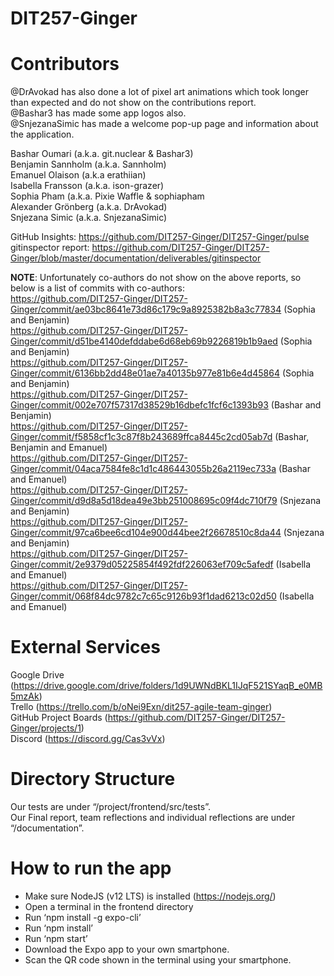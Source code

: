 # DIT257-Ginger
# Contributors

@DrAvokad has also done a lot of pixel art animations which took longer than expected and do not show on the contributions report.  
@Bashar3 has made some app logos also.  
@SnjezanaSimic has made a welcome pop-up page and information about the application.

Bashar Oumari (a.k.a. git.nuclear & Bashar3)  
Benjamin Sannholm (a.k.a. Sannholm)  
Emanuel Olaison (a.k.a erathiian)  
Isabella Fransson (a.k.a. ison-grazer)  
Sophia Pham (a.k.a. Pixie Waffle & sophiapham  
Alexander Grönberg (a.k.a. DrAvokad)  
Snjezana Simic (a.k.a. SnjezanaSimic)

GitHub Insights: https://github.com/DIT257-Ginger/DIT257-Ginger/pulse  
gitinspector report: https://github.com/DIT257-Ginger/DIT257-Ginger/blob/master/documentation/deliverables/gitinspector

**NOTE**: Unfortunately co-authors do not show on the above reports, so below is a list of commits with co-authors:  
https://github.com/DIT257-Ginger/DIT257-Ginger/commit/ae03bc8641e73d86c179c9a8925382b8a3c77834 (Sophia and Benjamin)  
https://github.com/DIT257-Ginger/DIT257-Ginger/commit/d51be4140defddabe6d68eb69b9226819b1b9aed (Sophia and Benjamin)  
https://github.com/DIT257-Ginger/DIT257-Ginger/commit/6136bb2dd48e01ae7a40135b977e81b6e4d45864 (Sophia and Benjamin)  
https://github.com/DIT257-Ginger/DIT257-Ginger/commit/002e707f57317d38529b16dbefc1fcf6c1393b93 (Bashar and Benjamin)  
https://github.com/DIT257-Ginger/DIT257-Ginger/commit/f5858cf1c3c87f8b243689ffca8445c2cd05ab7d (Bashar, Benjamin and Emanuel)  
https://github.com/DIT257-Ginger/DIT257-Ginger/commit/04aca7584fe8c1d1c486443055b26a2119ec733a (Bashar and Emanuel)  
https://github.com/DIT257-Ginger/DIT257-Ginger/commit/d9d8a5d18dea49e3bb251008695c09f4dc710f79 (Snjezana and Benjamin)  
https://github.com/DIT257-Ginger/DIT257-Ginger/commit/97ca6bee6cd104e900d44bee2f26678510c8da44 (Snjezana and Benjamin)  
https://github.com/DIT257-Ginger/DIT257-Ginger/commit/2e9379d05225854f492fdf226063ef709c5afedf (Isabella and Emanuel)  
https://github.com/DIT257-Ginger/DIT257-Ginger/commit/068f84dc9782c7c65c9126b93f1dad6213c02d50 (Isabella and Emanuel)  

# External Services

Google Drive (https://drive.google.com/drive/folders/1d9UWNdBKL1IJqF521SYaqB_e0MB5mzAk)  
Trello (https://trello.com/b/oNei9Exn/dit257-agile-team-ginger)  
GitHub Project Boards (https://github.com/DIT257-Ginger/DIT257-Ginger/projects/1)  
Discord (https://discord.gg/Cas3vVx)

# Directory Structure

Our tests are under “/project/frontend/src/tests”.  
Our Final report, team reflections and individual reflections are under “/documentation”.

# How to run the app

- Make sure NodeJS (v12 LTS) is installed (https://nodejs.org/)
- Open a terminal in the frontend directory
- Run ‘npm install -g expo-cli’
- Run ‘npm install’
- Run ‘npm start’
- Download the Expo app to your own smartphone.
- Scan the QR code shown in the terminal using your smartphone.
